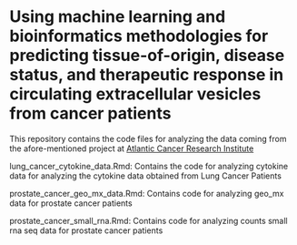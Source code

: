 # Using machine learning and bioinformatics methodologies for predicting tissue-of-origin, disease status, and therapeutic response in circulating extracellular vesicles from cancer patients
This repository contains the code files for analyzing the data coming from the afore-mentioned project at [Atlantic Cancer Research Institute](https://atlanticcancer.ca/en/ "Google's Homepage")

lung_cancer_cytokine_data.Rmd: Contains the code for analyzing cytokine data for analyzing the cytokine data obtained from Lung Cancer Patients

prostate_cancer_geo_mx_data.Rmd: Contains code for analyzing geo_mx data for prostate cancer patients

prostate_cancer_small_rna.Rmd: Contains code for analyzing counts small rna seq data for prostate cancer patients
